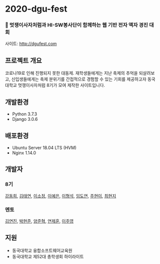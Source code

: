 # 2020-dgu-fest  
### :lion: 멋쟁이사자처럼과 HI-SW봉사단이 함께하는 웹 기반 전자 액자 경진 대회  
사이트: http://dgufest.com  

## 프로젝트 개요  
코로나19로 인해 진행되지 못한 대동제. 재학생들에게는 지난 축제의 추억을 되살려보고, 신입생들에게는 축제 분위기를 간접적으로 경험할 수 있는 기회를 제공하고자 동국대학교 멋쟁이사자처럼 8기가 모여 제작한 사이트입니다.  

## 개발환경  
- Python 3.7.3  
- Django 3.0.6  

## 배포환경  
- Ubuntu Server 18.04 LTS (HVM)  
- Nginx 1.14.0  

## 개발자  
### 8기  
[강동희](https://github.com/dhk010111), [김태연](https://github.com/taeyeon0319), [이소정](https://github.com/SJLEE316), [이예은](https://github.com/lee00096), [이형석](https://github.com/lhs961021), [임도연](https://github.com/dddooo9), [주현이](https://github.com/hyeoneedyou), [최현지](https://github.com/hyeonjee)  

### 멘토  
[김연진](https://github.com/ygk313), [박현준](https://github.com/c2lv), [양준혁](https://github.com/surfing2003), [연제훈](https://github.com/YJHoon), [이주영](https://github.com/JuYeong0413) 

## 지원  
- 동국대학교 융합소프트웨어교육원  
- 동국대학교 제52대 총학생회 하이라이트  
